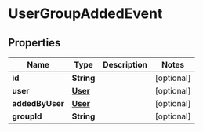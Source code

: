 
# UserGroupAddedEvent

## Properties
Name | Type | Description | Notes
------------ | ------------- | ------------- | -------------
**id** | **String** |  |  [optional]
**user** | [**User**](User.md) |  |  [optional]
**addedByUser** | [**User**](User.md) |  |  [optional]
**groupId** | **String** |  |  [optional]



